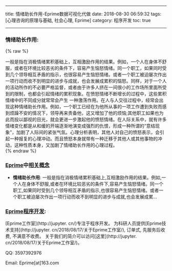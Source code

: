 
---
title: 情绪助长作用-Eprime数据可视化代做
date: 2018-08-30 06:59:32
tags: [心理咨询的原理与基础, 社会心理, Eprime]
category: 程序开发
toc: true

---



<span></span>
<!-- more -->



### 情绪助长作用:

{% raw %}
<div class="p1">一般是指在消极情绪累积基础上，互相激励作用的结果。例如，一个人在身体不舒服，或者在环境比较恶劣的条件下，容易产生恼怒情绪。同一个职工，如果同时受到几个领导相互矛盾的指示，也很容易产生恼怒情绪。或者一个职工被迫屡次作出一项行动而收不到明显的进步与成就，也会发展成累积的恼怒。同样，对于一个人的活动所作的不必要严格监督，或者由于许多人挤在一间很小的工作场所里面所受到的限制，也都会引起情绪的累积现象。在愤怒情绪不断增长的过程中，这些累积情绪中的不同成分就常常会产生 一种激荡作用。在人与人交往过程中，经常会出现这种情绪助长作用。例如，一个职工已经在为他所从事的一项工作遭到失败而感到烦躁不安的情况下，领导再来责备他，这又增加了他的烦恼;其他职工如果也为此而投以鄙视的目光，就会更进一步激起他的愤怒情绪。在人际关系中，就有许多情绪变化都是从和缓的开端逐渐地演变成强烈的仇恨，形成一种所谓的“意结现象”，加剧了人际间的紧张气氛。心理分析表明，其他人对自己的愤怒表示，会引起一种报复的心理冲动。而且愤怒本身就带有一种迁移于其他人或其他事物的冲动，这种性质本身，又加剧了情绪助长作用的心理过程。</div>
{% endraw %}



### [Eprime](/tags/Eprime/)中[相关概念](/categories/程序开发)

- **情绪助长作用**: 一般是指在消极情绪累积基础上,互相激励作用的结果。例如,一个人在身体不舒服,或者在环境比较恶劣的条件下,容易产生恼怒情绪。同一个职工,如果同时受到几个领导相互矛盾的指示,也很容易产生恼怒情绪。或者一个职工被迫屡次作出一项行动而收不到明显的进步与成就,也会发展成累...




### [Eprime](/tags/Eprime/)[程序开发](/categories/程序开发/):
[Eprime工作室](http://jupyter. cn/)专注于程序开发。
为科研人员提供[Eprime技术支持](http://jupyter. cn/2018/08/17/关于Eprime工作室/), 订单式, 先服务后收费, 不满意不收费。
关于我们的简介可以访问[这里](http://jupyter. cn/2018/08/17/关于Eprime工作室/)。

QQ: 3597392976

Email: Eprime[at]163.com


